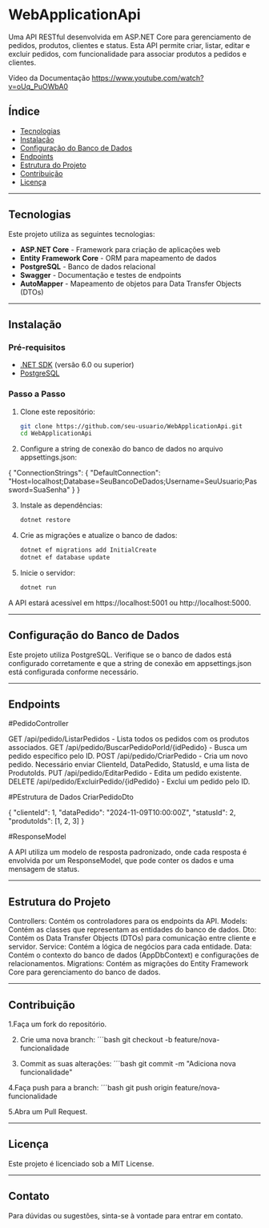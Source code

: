 # WebApplicationApi

Uma API RESTful desenvolvida em ASP.NET Core para gerenciamento de pedidos, produtos, clientes e status. Esta API permite criar, listar, editar e excluir pedidos, com funcionalidade para associar produtos a pedidos e clientes.

Vídeo da Documentação
https://www.youtube.com/watch?v=oUq_PuOWbA0

## Índice
- [Tecnologias](#tecnologias)
- [Instalação](#instalação)
- [Configuração do Banco de Dados](#configuração-do-banco-de-dados)
- [Endpoints](#endpoints)
- [Estrutura do Projeto](#estrutura-do-projeto)
- [Contribuição](#contribuição)
- [Licença](#licença)

---

## Tecnologias

Este projeto utiliza as seguintes tecnologias:

- **ASP.NET Core** - Framework para criação de aplicações web
- **Entity Framework Core** - ORM para mapeamento de dados
- **PostgreSQL** - Banco de dados relacional
- **Swagger** - Documentação e testes de endpoints
- **AutoMapper** - Mapeamento de objetos para Data Transfer Objects (DTOs)

---

## Instalação

### Pré-requisitos
- [.NET SDK](https://dotnet.microsoft.com/download) (versão 6.0 ou superior)
- [PostgreSQL](https://www.postgresql.org/download/)

### Passo a Passo

1. Clone este repositório:
   ```bash
   git clone https://github.com/seu-usuario/WebApplicationApi.git
   cd WebApplicationApi

2. Configure a string de conexão do banco de dados no arquivo appsettings.json:
   
 {
  "ConnectionStrings": {
    "DefaultConnection": "Host=localhost;Database=SeuBancoDeDados;Username=SeuUsuario;Password=SuaSenha"
  }
} 

3. Instale as dependências:
    ```bash
    dotnet restore

4. Crie as migrações e atualize o banco de dados:
    ```bash
    dotnet ef migrations add InitialCreate
    dotnet ef database update

5. Inicie o servidor:
      ```bash
      dotnet run

A API estará acessível em https://localhost:5001 ou http://localhost:5000.

---

## Configuração do Banco de Dados

Este projeto utiliza PostgreSQL. Verifique se o banco de dados está configurado corretamente e que a string de conexão em appsettings.json está configurada conforme necessário.

---

## Endpoints
#PedidoController

GET /api/pedido/ListarPedidos - Lista todos os pedidos com os produtos associados.
GET /api/pedido/BuscarPedidoPorId/{idPedido} - Busca um pedido específico pelo ID.
POST /api/pedido/CriarPedido - Cria um novo pedido. Necessário enviar ClienteId, DataPedido, StatusId, e uma lista de ProdutoIds.
PUT /api/pedido/EditarPedido - Edita um pedido existente.
DELETE /api/pedido/ExcluirPedido/{idPedido} - Exclui um pedido pelo ID.

#PEstrutura de Dados
CriarPedidoDto

{
  "clienteId": 1,
  "dataPedido": "2024-11-09T10:00:00Z",
  "statusId": 2,
  "produtoIds": [1, 2, 3]
}

#ResponseModel

A API utiliza um modelo de resposta padronizado, onde cada resposta é envolvida por um ResponseModel, que pode conter os dados e uma mensagem de status.

---

## Estrutura do Projeto

Controllers: Contém os controladores para os endpoints da API.
Models: Contém as classes que representam as entidades do banco de dados.
Dto: Contém os Data Transfer Objects (DTOs) para comunicação entre cliente e servidor.
Service: Contém a lógica de negócios para cada entidade.
Data: Contém o contexto do banco de dados (AppDbContext) e configurações de relacionamentos.
Migrations: Contém as migrações do Entity Framework Core para gerenciamento do banco de dados.

---

## Contribuição

1.Faça um fork do repositório.

2. Crie uma nova branch:
   ´´´bash
      git checkout -b feature/nova-funcionalidade
   
3. Commit as suas alterações:
   ´´´bash
      git commit -m "Adiciona nova funcionalidade"
   
4.Faça push para a branch:
   ´´´bash
      git push origin feature/nova-funcionalidade
      
5.Abra um Pull Request.

---

## Licença

Este projeto é licenciado sob a MIT License.

---

## Contato

Para dúvidas ou sugestões, sinta-se à vontade para entrar em contato.


